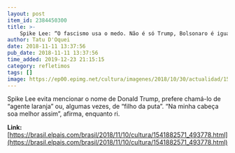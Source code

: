 ```yaml
---
layout: post
item_id: 2384450300
title: >-
    Spike Lee: “O fascismo usa o medo. Não é só Trump, Bolsonaro é igualmente ruim”
author: Tatu D'Oquei
date: 2018-11-11 13:37:56
pub_date: 2018-11-11 13:37:56
time_added: 2019-12-23 21:15:15
category: refletimos
tags: []
image: https://ep00.epimg.net/cultura/imagenes/2018/10/30/actualidad/1540877021_709606_1540932251_rrss_normal.jpg
---
```


Spike Lee evita mencionar o nome de Donald Trump, prefere chamá-lo de “agente laranja” ou, algumas vezes, de “filho da puta”. “Na minha cabeça soa melhor assim”, afirma, enquanto ri.

**Link:** [https://brasil.elpais.com/brasil/2018/11/10/cultura/1541882571_493778.html](https://brasil.elpais.com/brasil/2018/11/10/cultura/1541882571_493778.html)

